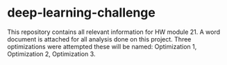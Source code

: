 # deep-learning-challenge

This repository contains all relevant information for HW module 21. A word document is attached for all analysis done on this project. Three optimizations were attempted these will be named: Optimization 1, Optimization 2, Optimization 3. 
